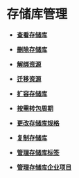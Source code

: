 # 存储库管理<a name="cbr_03_0001"></a>

-   **[查看存储库](查看存储库.md)**  

-   **[删除存储库](删除存储库.md)**  

-   **[解绑资源](解绑资源.md)**  

-   **[迁移资源](迁移资源.md)**  

-   **[扩容存储库](扩容存储库.md)**  

-   **[按需转包周期](按需转包周期.md)**  

-   **[更改存储库规格](更改存储库规格.md)**  

-   **[复制存储库](复制存储库.md)**  

-   **[管理存储库标签](管理存储库标签.md)**  

-   **[管理存储库企业项目](管理存储库企业项目.md)**  


